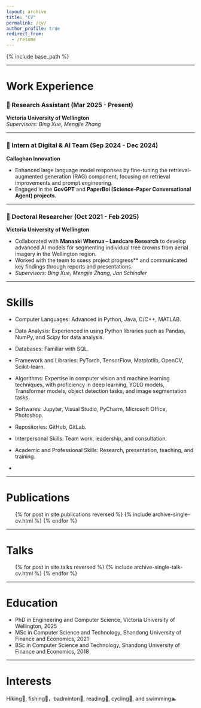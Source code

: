 ```yaml
---
layout: archive
title: "CV"
permalink: /cv/
author_profile: true
redirect_from:
  - /resume
---
```


{% include base_path %}

---
Work Experience
======
### 🎯 Research Assistant (Mar 2025 - Present)  
**Victoria University of Wellington**  
*Supervisors: Bing Xue, Mengjie Zhang*

---

### 🎯 Intern at Digital & AI Team (Sep 2024 - Dec 2024)  
**Callaghan Innovation**  
- Enhanced large language model responses by fine-tuning the retrieval-augmented generation (RAG) component, focusing on retrieval improvements and prompt engineering.  
- Engaged in the **GovGPT** and **PaperBoi (Science-Paper Conversational Agent) projects**.

---

### 🎯 Doctoral Researcher (Oct 2021 - Feb 2025)  
**Victoria University of Wellington**  
- Collaborated with **Manaaki Whenua – Landcare Research** to develop advanced AI models for segmenting individual tree crowns from aerial imagery in the Wellington region.  
- Worked with the team to ssess project progress** and communicated key findings through reports and presentations.  
- *Supervisors: Bing Xue, Mengjie Zhang, Jan Schindler*

---  
Skills
======

* Computer Languages: Advanced in Python, Java, C/C++, MATLAB.

* Data Analysis: Experienced in using Python libraries such as Pandas, NumPy, and Scipy for data analysis.

* Databases: Familiar with SQL.

* Framework and Libraries: PyTorch, TensorFlow, Matplotlib, OpenCV, Scikit-learn.

* Algorithms: Expertise in computer vision and machine learning techniques, with proficiency in deep learning, YOLO models, Transformer models, object detection tasks, and image segmentation tasks.

* Softwares: Jupyter, Visual Studio, PyCharm, Microsoft Office, Photoshop.

* Repositories: GitHub, GitLab.

* Interpersonal Skills: Team work, leadership, and consultation.

* Academic and Professional Skills: Research, presentation, teaching, and training.
* 
---
Publications
======
  <ul>{% for post in site.publications reversed %}
    {% include archive-single-cv.html %}
  {% endfor %}</ul>
  
---  
Talks
======
  <ul>{% for post in site.talks reversed %}
    {% include archive-single-talk-cv.html  %}
  {% endfor %}</ul>

--- 
Education
======

* PhD in Engineering and Computer Science, Victoria University of Wellington, 2025
* MSc in Computer Science and Technology, Shandong University of Finance and Economics, 2021
* BSc in Computer Science and Technology, Shandong University of Finance and Economics, 2018  

---  
Interests
======

Hiking🚶, fishing🎣，badminton🏸, reading📖, cycling🚴, and swimming🏊
